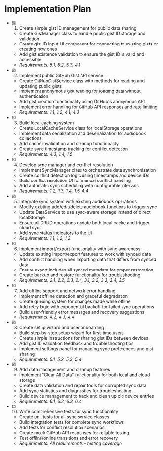 # Implementation Plan

- [x] 1. Create simple gist ID management for public data sharing
  - Create GistManager class to handle public gist ID storage and validation
  - Create gist ID input UI component for connecting to existing gists or creating new ones
  - Add gist existence validation to ensure the gist ID is valid and accessible
  - _Requirements: 5.1, 5.2, 5.3, 4.1_

- [x] 2. Implement public GitHub Gist API service
  - Create GitHubGistService class with methods for reading and updating public gists
  - Implement anonymous gist reading for loading data without authentication
  - Add gist creation functionality using GitHub's anonymous API
  - Implement error handling for GitHub API responses and rate limiting
  - _Requirements: 1.1, 1.2, 4.1, 4.3_

- [x] 3. Build local caching system
  - Create LocalCacheService class for localStorage operations
  - Implement data serialization and deserialization for audiobook collections
  - Add cache invalidation and cleanup functionality
  - Create sync timestamp tracking for conflict detection
  - _Requirements: 4.3, 1.4, 1.5_

- [x] 4. Develop sync manager and conflict resolution
  - Implement SyncManager class to orchestrate data synchronization
  - Create conflict detection logic using timestamps and device IDs
  - Build conflict resolution UI for manual conflict handling
  - Add automatic sync scheduling with configurable intervals
  - _Requirements: 1.2, 1.3, 1.4, 1.5, 4.4_

- [x] 5. Integrate sync system with existing audiobook operations
  - Modify existing add/edit/delete audiobook functions to trigger sync
  - Update DataService to use sync-aware storage instead of direct localStorage
  - Ensure all CRUD operations update both local cache and trigger cloud sync
  - Add sync status indicators to the UI
  - _Requirements: 1.1, 1.2, 1.3_

- [x] 6. Implement import/export functionality with sync awareness
  - Update existing import/export features to work with synced data
  - Add conflict handling when importing data that differs from synced data
  - Ensure export includes all synced metadata for proper restoration
  - Create backup and restore functionality for troubleshooting
  - _Requirements: 2.1, 2.2, 2.3, 2.4, 3.1, 3.2, 3.3, 3.4, 3.5_

- [x] 7. Add offline support and network error handling
  - Implement offline detection and graceful degradation
  - Create queuing system for changes made while offline
  - Add retry logic with exponential backoff for failed sync operations
  - Build user-friendly error messages and recovery suggestions
  - _Requirements: 4.2, 4.3, 4.4_

- [x] 8. Create setup wizard and user onboarding
  - Build step-by-step setup wizard for first-time users
  - Create simple instructions for sharing gist IDs between devices
  - Add gist ID validation feedback and troubleshooting tips
  - Implement settings panel for managing sync preferences and gist sharing
  - _Requirements: 5.1, 5.2, 5.3, 5.4_

- [x] 9. Add data management and cleanup features
  - Implement "Clear All Data" functionality for both local and cloud storage
  - Create data validation and repair tools for corrupted sync data
  - Add sync statistics and diagnostics for troubleshooting
  - Build device management to track and clean up old device entries
  - _Requirements: 6.1, 6.2, 6.3, 6.4_

- [ ] 10. Write comprehensive tests for sync functionality
  - Create unit tests for all sync service classes
  - Build integration tests for complete sync workflows
  - Add tests for conflict resolution scenarios
  - Create mock GitHub API responses for reliable testing
  - Test offline/online transitions and error recovery
  - _Requirements: All requirements - testing coverage_